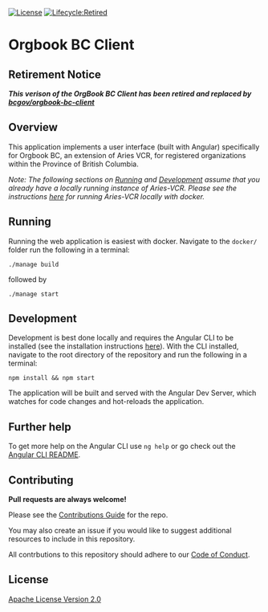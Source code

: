 [![License](https://img.shields.io/badge/License-Apache%202.0-blue.svg)](https://opensource.org/licenses/Apache-2.0) [![Lifecycle:Retired](https://img.shields.io/badge/Lifecycle-Retired-d45500)](https://github.com/bcgov/repomountie/blob/master/doc/lifecycle-badges.md)

# Orgbook BC Client

## Retirement Notice

**_This verison of the OrgBook BC Client has been retired and replaced by [bcgov/orgbook-bc-client](https://github.com/bcgov/orgbook-bc-client)_**

## Overview

This application implements a user interface (built with Angular) specifically for Orgbook BC, an extension of Aries VCR, for registered organizations within the Province of British Columbia.

_Note: The following sections on [Running](#running) and [Development](#development) assume that you already have a locally running instance of Aries-VCR. Please see the instructions [here](https://github.com/bcgov/aries-vcr/tree/master/docs) for running Aries-VCR locally with docker._

## Running 

Running the web application is easiest with docker. Navigate to the `docker/` folder run the following in a terminal:

``` 
./manage build
``` 

followed by

``` 
./manage start
```

## Development

Development is best done locally and requires the Angular CLI to be installed (see the installation instructions [here](https://angular.io/cli#installing-angular-cli)). With the CLI installed, navigate to the root directory of the repository and run the following in a terminal:

```
npm install && npm start
```

The application will be built and served with the Angular Dev Server, which watches for code changes and hot-reloads the application.

## Further help

To get more help on the Angular CLI use `ng help` or go check out the [Angular CLI README](https://github.com/angular/angular-cli/blob/master/README.md).

## Contributing

**Pull requests are always welcome!**

Please see the [Contributions Guide](CONTRIBUTING.md) for the repo.

You may also create an issue if you would like to suggest additional resources to include in this repository.

All contrbutions to this repository should adhere to our [Code of Conduct](./CODE_OF_CONDUCT).

## License

[Apache License Version 2.0](./LICENSE)